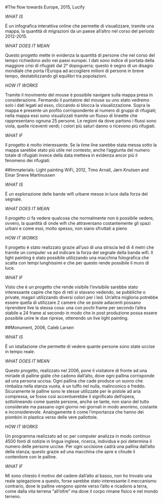 #The flow towards Europe, 2015, Lucify

_WHAT IS_

È un infografica interattiva online che permette di visualizzare, tramite una mappa, la quantità di migrazioni da un paese all’altro nel corso del periodo 2012-2015.

_WHAT DOES IT MEAN_

Questo progetto mette in evidenza la quantità di persone che nel corso del tempo richiedono asilo nei paesi europei. I dati sono indice di portata della maggiore crisi di rifugiati dal 2° dopoguerra; questo è segno di un disagio mondiale che porta l’Europa ad accogliere milioni di persone in breve tempo, destabilizzando gli equilibri tra popolazioni.

_HOW IT WORKS_

Tramite il movimento del mouse è possibile navigare sulla mappa presa in considerazione. Fermando il puntatore del mouse su uno stato vedremo solo i dati legati ad esso, cliccando si blocca la visualizzazione. Sopra la mappa è presente un profilo corrispondente al numero di gruppi di rifugiati; nella mappa essi sono visualizzati tramite un flusso di lineette che rappresentano ognuna 25 persone. Le regioni da dove partono i flussi sono viola, quelle riceventi verdi; i colori più saturi danno o ricevono più rifugiati.

_WHAT IF_

Il progetto è molto interessante. Se la time line sarebbe stata messa sotto la mappa sarebbe stato più utile nel contesto; anche l’aggiunta del numero totale di rifugiati invece della data metteva in evidenza ancor più il fenomeno dei rifugiati. 



##Immaterials: Light painting WiFi, 2012, Timo Arnall, Jørn Knutsen and Einar Sneve Martinussen

_WHAT IS_

È un esplorazione delle bande wifi urbane messe in luce dalla forza del segnale.

_WHAT DOES IT MEAN_

Il progetto ci fa vedere qualcosa che normalmente non è possibile vedere, ovvero, la quantità di onde wifi che attraversano costantemente gli spazi urbani e come essi, molto spesso, non siano sfruttati a pieno

_HOW IT WORKS_

Il progetto è stato realizzato grazie all’uso di una striscia led di 4 metri che tramite un computer va ad indicare la forza del segnale della banda wifi. Il light painting è stato possibile utilizzando una macchina fotografica che scatta con tempi lunghissimi e che per questo rende possibile il muro di luce.

_WHAT IF_

Visto che è un progetto che rende visibile l’invisibile sarebbe stato interessante capire che tipo di reti si stavano vedendo, se pubbliche o private, magari utilizzando diversi colori per i led. Un’altra miglioria potrebbe essere quella di utilizzare 2 camere che se poste adiacenti possano riprendere live la stessa cosa: una con pochi frame per secondo l’altra stabile a 24 frame al secondo in modo che in post produzione possa essere possibile unire le due riprese, ottenendo un live light painting.



##Monument, 2006, Caleb Larsen

_WHAT IS_

È un istallazione che permette di vedere quante persone sono state uccise in tempo reale.

_WHAT DOES IT MEAN_

Questo progetto, realizzato nel 2006, pone il visitatore di fronte ad una miriade di palline gialle che cadono dall’alto, dove ogni pallina corrisponde ad una persona uccisa. Ogni pallina che cade produce un suono che rimbalza nella stanza vuota, è un tuffo nel nulla, malinconico e freddo. Sicuramente le palline sono le stesse utilizzate per le pistole ad aria compressa, se fosse così accentuerebbe il significato dell’opera, sottolineando come queste persone, anche se tante, non siano del tutto considerate ma passano ogni giorno nei giornali in modo anonimo, costante e inconsiderevole. Analogamente è come l’importanza che hanno dei piombini in plastica verso delle vere pallottole.

_HOW IT WORKS_

Un programma realizzato ad oc per computer analizza in modo continuo 4500 fonti di notizie in lingua inglese, ricerca, individua e poi determina il numero delle persone uccise. Per ogni uccisione cadrà una pallina dall’alto della stanza; questo grazie ad una macchina che apre e chiude il contenitore con le palline.

_WHAT IF_

Mi sono chiesto il motivo del cadere dall’alto al basso, non ho trovato una reale spiegazione a questo, forse sarebbe stato interessante il meccanismo contrario, dove le palline vengono spinte verso l’alto e ricadono a terra, come dalla vita terrena “all’oltre” ma dove il corpo rimane fisico e nel mondo terreno.
